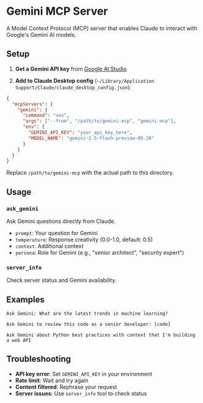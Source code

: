 # Gemini MCP Server

A Model Context Protocol (MCP) server that enables Claude to interact with Google's Gemini AI models.

## Setup

1. **Get a Gemini API key** from [Google AI Studio](https://aistudio.google.com/apikey)

2. **Add to Claude Desktop config** (`~/Library/Application Support/Claude/claude_desktop_config.json`):

```json
{
  "mcpServers": {
    "gemini": {
      "command": "uvx",
      "args": ["--from", "/path/to/gemini-mcp", "gemini-mcp"],
      "env": {
        "GEMINI_API_KEY": "your_api_key_here",
        "MODEL_NAME": "gemini-2.5-flash-preview-05-20"
      }
    }
  }
}
```

Replace `/path/to/gemini-mcp` with the actual path to this directory.

## Usage

### `ask_gemini`
Ask Gemini questions directly from Claude.

- `prompt`: Your question for Gemini
- `temperature`: Response creativity (0.0-1.0, default: 0.5)
- `context`: Additional context
- `persona`: Role for Gemini (e.g., "senior architect", "security expert")

### `server_info`
Check server status and Gemini availability.

## Examples

```
Ask Gemini: What are the latest trends in machine learning?

Ask Gemini to review this code as a senior developer: [code]

Ask Gemini about Python best practices with context that I'm building a web API
```

## Troubleshooting

- **API key error**: Set `GEMINI_API_KEY` in your environment
- **Rate limit**: Wait and try again
- **Content filtered**: Rephrase your request
- **Server issues**: Use `server_info` tool to check status